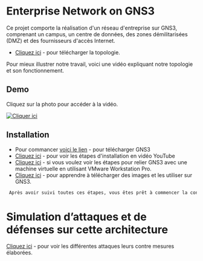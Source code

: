 
# Enterprise Network on GNS3

Ce projet comporte la réalisation d'un réseau d'entreprise sur GNS3, comprenant un campus, un centre de données, des zones démilitarisées (DMZ) et des fournisseurs d'accès Internet.
- [Cliquez ici](https://drive.google.com/drive/folders/1ugKcUc5B6UMvUCEcy70yb3AVIZKC3uNf?usp=sharing) - pour télécharger la topologie.

Pour mieux illustrer notre travail, voici une vidéo expliquant notre topologie et son fonctionnement. 

## Demo

Cliquez sur la photo pour accéder à la vidéo.

[![Cliquer ici](https://github.com/bfaycal197/Enterprise-Network-on-GNS3/assets/91549637/9d2955c7-7ca4-4a1f-882f-989603b3749b)](https://drive.google.com/file/d/1T1FXtQd2KoHlaDzAgP696iVI3WmNipq7/view?usp=sharing)


## Installation

- Pour commancer [voici le lien](https://www.gns3.com/) - pour télécharger GNS3
- [Cliquez ici](https://www.youtube.com/watch?v=Ibe3hgP8gCA&t=6s) - pour voir les étapes d'installation en vidéo YouTube
- [Cliquez ici](https://www.youtube.com/watch?v=A0DEnMi09LY&t=8s) - si vous voulez voir les étapes pour relier GNS3 avec une machine virtuelle en utilisant VMware Workstation Pro.
- [Cliquez ici](https://www.youtube.com/watch?v=A0DEnMi09LY&t=8s) - pour apprendre à télécharger des images et les utiliser sur GNS3.


```bash
 Après avoir suivi toutes ces étapes, vous êtes prêt à commencer la configuration. 
```
# Simulation d’attaques et de défenses sur cette architecture 

[Cliquez ici](https://docs.google.com/presentation/d/1ProOp1JqXYkL8YiCceG5Y6mm-laJrLwL/edit?usp=drivesdk&ouid=114686872782016159602&rtpof=true&sd=true) - pour voir les différentes attaques leurs contre mesures élaborées.
